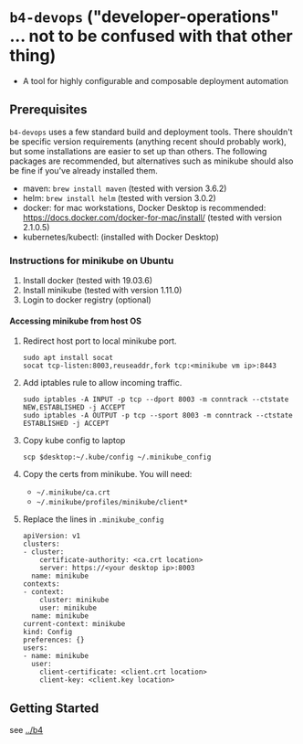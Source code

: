 # `b4-devops` ("developer-operations" ... not to be confused with that other thing)

- A tool for highly configurable and composable deployment automation

## Prerequisites

`b4-devops` uses a few standard build and deployment tools. There shouldn't be specific version requirements (anything
recent should probably work), but some installations are easier to set up than others. The following packages are
recommended, but alternatives such as minikube should also be fine if you've already installed them.
 
- maven: `brew install maven` (tested with version 3.6.2)
- helm: `brew install helm` (tested with version 3.0.2)
- docker: for mac workstations, Docker Desktop is recommended: https://docs.docker.com/docker-for-mac/install/ (tested with version 2.1.0.5)
- kubernetes/kubectl: (installed with Docker Desktop)

### Instructions for minikube on Ubuntu

1. Install docker (tested with 19.03.6)
1. Install minikube (tested with version 1.11.0)
1. Login to docker registry (optional)

#### Accessing minikube from host OS

1. Redirect host port to local minikube port.
    ```
    sudo apt install socat
    socat tcp-listen:8003,reuseaddr,fork tcp:<minikube vm ip>:8443
    ```
1. Add iptables rule to allow incoming traffic.
    ```
    sudo iptables -A INPUT -p tcp --dport 8003 -m conntrack --ctstate NEW,ESTABLISHED -j ACCEPT
    sudo iptables -A OUTPUT -p tcp --sport 8003 -m conntrack --ctstate ESTABLISHED -j ACCEPT
    ```
1. Copy kube config to laptop
    ```
    scp $desktop:~/.kube/config ~/.minikube_config
    ```
1. Copy the certs from minikube. You will need:
     - `~/.minikube/ca.crt`
     - `~/.minikube/profiles/minikube/client*`
     
1. Replace the lines in `.minikube_config`
    ```
    apiVersion: v1
    clusters:
    - cluster:
        certificate-authority: <ca.crt location>
        server: https://<your desktop ip>:8003
      name: minikube
    contexts:
    - context:
        cluster: minikube
        user: minikube
      name: minikube
    current-context: minikube
    kind: Config
    preferences: {}
    users:
    - name: minikube
      user:
        client-certificate: <client.crt location>
        client-key: <client.key location>
    ```

## Getting Started

see [../b4](b4)
